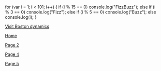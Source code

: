 <!DOCTYPE html>
<html lang="en">
<head>
    <meta charset="UTF-8">
    <title>Title</title>
</head>
<body>
<p>for (var i = 1; i < 101; i++) {
    if (i % 15 == 0) console.log("FizzBuzz");
    else if (i % 3 == 0) console.log("Fizz");
    else if (i % 5 == 0) console.log("Buzz");
    else console.log(i);
}</p>
<a href="https://www.bostondynamics.com//">Visit Boston dynamics</a>
<p></p>
<a href="https://github.com/gar7mn/midterm1000site/blob/main/readme.md">Home</a>
<p></p>
<a href="https://github.com/gar7mn/midterm1000site/blob/main/part2.md">Page 2</a>
<p></p>
<a href="https://github.com/gar7mn/midterm1000site/blob/main/part%204.md/">Page 4</a>
<p></p>
<a href="https://github.com/gar7mn/midterm1000site/blob/main/page5.md">Page 5</a>
</body>
</html>

